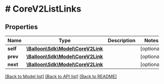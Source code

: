 # # CoreV2ListLinks

## Properties

Name | Type | Description | Notes
------------ | ------------- | ------------- | -------------
**self** | [**\Balloon\Sdk\Model\CoreV2Link**](CoreV2Link.md) |  | [optional] 
**prev** | [**\Balloon\Sdk\Model\CoreV2Link**](CoreV2Link.md) |  | [optional] 
**next** | [**\Balloon\Sdk\Model\CoreV2Link**](CoreV2Link.md) |  | [optional] 

[[Back to Model list]](../../README.md#documentation-for-models) [[Back to API list]](../../README.md#documentation-for-api-endpoints) [[Back to README]](../../README.md)



